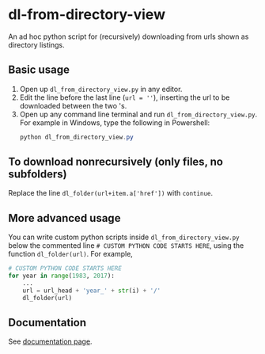 # dl-from-directory-view
An ad hoc python script for (recursively) downloading from urls shown as directory listings.

## Basic usage
1. Open up `dl_from_directory_view.py` in any editor.
2. Edit the line before the last line (`url = ''`), inserting the url to be downloaded between the two 's.
3. Open up any command line terminal and run `dl_from_directory_view.py`. For example in Windows, type the following in Powershell:
	```powershell
	python dl_from_directory_view.py
	```

## To download nonrecursively (only files, no subfolders)
Replace the line `dl_folder(url+item.a['href'])` with `continue`.

## More advanced usage
You can write custom python scripts inside `dl_from_directory_view.py` below the commented line `# CUSTOM PYTHON CODE STARTS HERE`, using the function `dl_folder(url)`. For example,

```python
# CUSTOM PYTHON CODE STARTS HERE
for year in range(1983, 2017):
	...
	url = url_head + 'year_' + str(i) + '/'
	dl_folder(url)
```

## Documentation
See [documentation page](documentation.md).